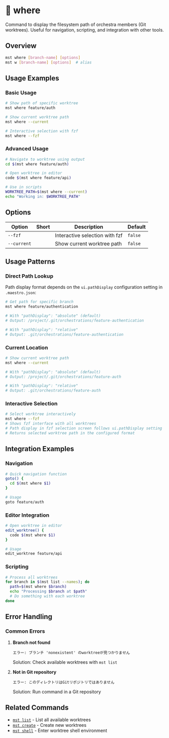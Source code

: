 # 🔸 where

Command to display the filesystem path of orchestra members (Git worktrees). Useful for navigation, scripting, and integration with other tools.

## Overview

```bash
mst where [branch-name] [options]
mst w [branch-name] [options]  # alias
```

## Usage Examples

### Basic Usage

```bash
# Show path of specific worktree
mst where feature/auth

# Show current worktree path
mst where --current

# Interactive selection with fzf
mst where --fzf
```

### Advanced Usage

```bash
# Navigate to worktree using output
cd $(mst where feature/auth)

# Open worktree in editor
code $(mst where feature/api)

# Use in scripts
WORKTREE_PATH=$(mst where --current)
echo "Working in: $WORKTREE_PATH"
```

## Options

| Option | Short | Description | Default |
|--------|-------|-------------|---------|
| `--fzf` | | Interactive selection with fzf | `false` |
| `--current` | | Show current worktree path | `false` |

## Usage Patterns

### Direct Path Lookup

Path display format depends on the `ui.pathDisplay` configuration setting in `.maestro.json`:

```bash
# Get path for specific branch
mst where feature/authentication

# With "pathDisplay": "absolute" (default)
# Output: /project/.git/orchestrations/feature-authentication

# With "pathDisplay": "relative"  
# Output: .git/orchestrations/feature-authentication
```

### Current Location

```bash
# Show current worktree path
mst where --current

# With "pathDisplay": "absolute" (default)
# Output: /project/.git/orchestrations/feature-auth

# With "pathDisplay": "relative"
# Output: .git/orchestrations/feature-auth
```

### Interactive Selection

```bash
# Select worktree interactively
mst where --fzf
# Shows fzf interface with all worktrees
# Path display in fzf selection screen follows ui.pathDisplay setting
# Returns selected worktree path in the configured format
```

## Integration Examples

### Navigation

```bash
# Quick navigation function
goto() {
  cd $(mst where $1)
}

# Usage
goto feature/auth
```

### Editor Integration

```bash
# Open worktree in editor
edit_worktree() {
  code $(mst where $1)
}

# Usage
edit_worktree feature/api
```

### Scripting

```bash
# Process all worktrees
for branch in $(mst list --names); do
  path=$(mst where $branch)
  echo "Processing $branch at $path"
  # Do something with each worktree
done
```

## Error Handling

### Common Errors

1. **Branch not found**
   ```
   エラー: ブランチ 'nonexistent' のworktreeが見つかりません
   ```
   Solution: Check available worktrees with `mst list`

2. **Not in Git repository**
   ```
   エラー: このディレクトリはGitリポジトリではありません
   ```
   Solution: Run command in a Git repository

## Related Commands

- [`mst list`](./list.md) - List all available worktrees
- [`mst create`](./create.md) - Create new worktrees
- [`mst shell`](./shell.md) - Enter worktree shell environment